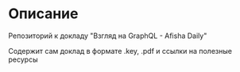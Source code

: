 # Описание

Репозиторий к докладу "Взгляд на GraphQL - Afisha Daily"

Содержит сам доклад в формате .key, .pdf и ссылки на полезные ресурсы
